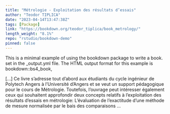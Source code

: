 ```yaml
---
title: "Métrologie - Exploitation des résultats d’essais"
author: "Teodor TIPLICA"
date: "2023-04-14T13:47:38Z"
tags: [Package]
link: "https://bookdown.org/teodor_tiplica/book_metrology/"
length_weight: "8.1%"
repo: "rstudio/bookdown-demo"
pinned: false
---
```


<p>This is a minimal example of using the bookdown package to write a book.
set in the _output.yml file.
The HTML output format for this example is bookdown::bs4_book,</p> [...] Ce livre s’adresse tout d’abord aux étudiants du cycle ingénieur de Polytech Angers à l’Université d’Angers et se veut un support pédagogique pour
le cours de Métrologie. Toutefois, l’ouvrage peut intéresser également ceux qui souhaitent approfondir deux concepts relatifs à l’exploitation des résultats d’essais en métrologie: L’évaluation de l’exactitude d’une méthode de mesure normalisée par le bais des comparaisons ...
